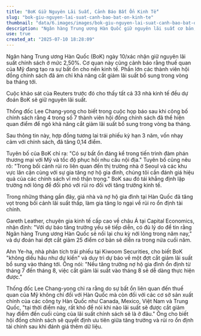 ```yaml
---
title: "BoK Giữ Nguyên Lãi Suất, Cảnh Báo Bất Ổn Kinh Tế"
slug: "bok-giu-nguyen-lai-suat-canh-bao-bat-on-kinh-te"
thumbnail: "data/6.images/images/bok-giu-nguyen-lai-suat-canh-bao-bat-on-kinh-te.webp"
description: "Ngân hàng Trung ương Hàn Quốc giữ nguyên lãi suất cơ bản, nhưng các thành viên hội đồng chính sách cho thấy khả năng cắt giảm trong tương lai gần do lo ngại về thương mại, nhu cầu nội địa và rủi ro tài chính."
use: true
created_at: "2025-07-10 18:28:09"
---
```


Ngân hàng Trung ương Hàn Quốc (BoK) ngày 10/xác nhận giữ nguyên lãi suất chính sách ở mức 2,50%. Cơ quan này cũng cảnh báo rằng thuế quan của Mỹ đang tạo ra sự bất ổn cho nền kinh tế. Phần lớn các thành viên hội đồng chính sách đã ám chỉ khả năng cắt giảm lãi suất bổ sung trong vòng ba tháng tới.

Cuộc khảo sát của Reuters trước đó cho thấy tất cả 33 nhà kinh tế đều dự đoán BoK sẽ giữ nguyên lãi suất.

Thống đốc Lee Chang-yong cho biết trong cuộc họp báo sau khi công bố chính sách rằng 4 trong số 7 thành viên hội đồng chính sách đã thể hiện quan điểm để ngỏ khả năng cắt giảm lãi suất bổ sung trong vòng ba tháng.

Sau thông tin này, hợp đồng tương lai trái phiếu kỳ hạn 3 năm, vốn nhạy cảm với chính sách, đã tăng 0,14 điểm.

Tuyên bố của BoK chỉ ra: "Có sự bất ổn đáng kể trong tiến trình đàm phán thương mại với Mỹ và tốc độ phục hồi nhu cầu nội địa." Tuyên bố cũng nêu rõ: "Trong bối cảnh rủi ro liên quan đến thị trường nhà ở Seoul và các khu vực lân cận cùng với sự gia tăng nợ hộ gia đình, chúng tôi cần đánh giá hiệu quả của các chính sách vĩ mô thận trọng." BoK sau đó tái khẳng định lập trường nới lỏng để đối phó với rủi ro đối với tăng trưởng kinh tế.

Trong những tháng gần đây, giá nhà và nợ hộ gia đình tại Hàn Quốc đã tăng vọt trong bối cảnh lãi suất thấp, làm gia tăng lo ngại về rủi ro ổn định tài chính.

Gareth Leather, chuyên gia kinh tế cấp cao về châu Á tại Capital Economics, nhận định: "Với dự báo tăng trưởng yếu sẽ tiếp diễn, có đủ lý do để tin rằng Ngân hàng Trung ương Hàn Quốc sẽ nối lại chu kỳ nới lỏng trong năm nay," và dự đoán hai đợt cắt giảm 25 điểm cơ bản sẽ diễn ra trong nửa cuối năm.

Ahn Ye-ha, nhà phân tích trái phiếu tại Kiwoom Securities, cho biết BoK "không diều hâu như dự kiến" và duy trì dự báo về một đợt cắt giảm lãi suất bổ sung vào tháng tới. Ông nói: "Nếu tăng trưởng nợ hộ gia đình ổn định từ tháng 7 đến tháng 8, việc cắt giảm lãi suất vào tháng 8 sẽ dễ dàng thực hiện được."

Thống đốc Lee Chang-yong chỉ ra rằng do sự bất ổn liên quan đến thuế quan của Mỹ không chỉ đối với Hàn Quốc mà còn đối với các cơ sở sản xuất chính của các công ty Hàn Quốc như Canada, Mexico, Việt Nam và Trung Quốc, "tại thời điểm này, rất khó để nói khi nào lãi suất sẽ được cắt giảm hay điểm đến cuối cùng của lãi suất chính sách sẽ là ở đâu." Ông cho biết hội đồng chính sách sẽ quyết định ưu tiên giữa tăng trưởng và rủi ro ổn định tài chính sau khi đánh giá thêm dữ liệu.